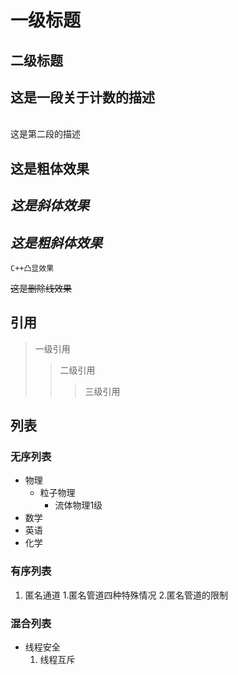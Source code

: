 # 一级标题
## 二级标题
## 这是一段关于计数的描述
<br>这是第二段的描述

## **这是粗体效果**
## *这是斜体效果*
## ***这是粗斜体效果***

`C++凸显效果`

~~这是删除线效果~~

## 引用
> 一级引用
>> 二级引用
>>> 三级引用

## 列表

### 无序列表
* 物理
  * 粒子物理
    * 流体物理1级
* 数学
* 英语
* 化学

### 有序列表
1. 匿名通道
   1.匿名管道四种特殊情况
   2.匿名管道的限制
### 混合列表
* 线程安全
  1. 线程互斥